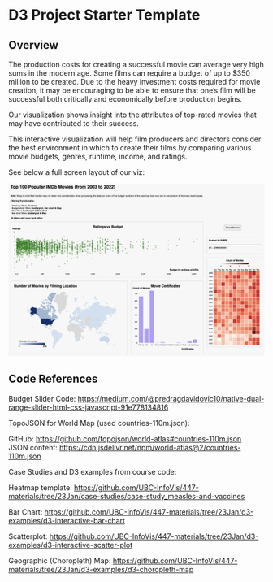 # D3 Project Starter Template

## Overview
The production costs for creating a successful movie can average very high sums in the modern age. Some films can require a budget of up to $350 million to be created. Due to the heavy investment costs required for movie creation, it may be encouraging to be able to ensure that one’s film will be successful both critically and economically before production begins.

Our visualization shows insight into the attributes of top-rated movies that may have contributed to their success.

This interactive visualization will help film producers and directors consider the best environment in which to create their films by comparing various movie budgets, genres, runtime, income, and ratings.

See below a full screen layout of our viz:

![Alt text](thumbnail.png)


## Code References

Budget Slider Code:
https://medium.com/@predragdavidovic10/native-dual-range-slider-html-css-javascript-91e778134816


TopoJSON for World Map (used countries-110m.json):

GitHub: https://github.com/topojson/world-atlas#countries-110m.json <br />
JSON content: https://cdn.jsdelivr.net/npm/world-atlas@2/countries-110m.json

Case Studies and D3 examples from course code: <br />

Heatmap template:
https://github.com/UBC-InfoVis/447-materials/tree/23Jan/case-studies/case-study_measles-and-vaccines

Bar Chart:
https://github.com/UBC-InfoVis/447-materials/tree/23Jan/d3-examples/d3-interactive-bar-chart

Scatterplot:
https://github.com/UBC-InfoVis/447-materials/tree/23Jan/d3-examples/d3-interactive-scatter-plot

Geographic (Choropleth) Map:
https://github.com/UBC-InfoVis/447-materials/tree/23Jan/d3-examples/d3-choropleth-map

